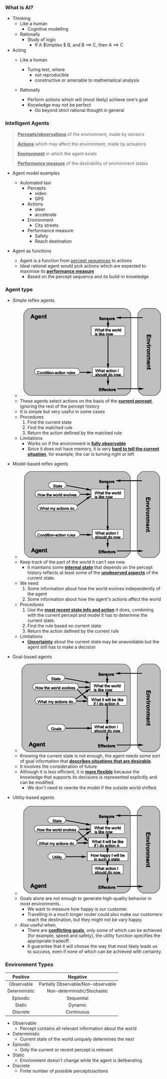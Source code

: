 ### What is AI?

- Thinking
  - Like a human
    - Cognitive modelling
  - Rationally
    - Study of logic
      - If A $\implies $ B, and B $\implies$ C, then A $\implies$ C
- Acting
  - Like a human
  
    - Turing test, where
      - not reproducible
      - constructive or amenable to mathematical analysis
  
  - Rationally
  
    - Perform actions which will (most likely) achieve one's goal
    - Knowledge may not be perfect
      - Go beyond strict rational thought in general
  
    

### Intelligent Agents

> **<u>Percepts/observations</u>** of the environment, made by sensors
>
> **<u>Actions</u>** which may affect the environment, made by actuators
>
> **<u>Environment</u>** in which the agent exists
>
> **<u>Performance measure</u>** of the desirability of environment states

- Agent model examples
  - Automated taxi
    - Percepts
      - video
      - GPS
    - Actions
      - steer
      - accelerate
    - Environment
      - City streets
    - Performance measure
      - Safety
      - Reach destination

- Agent as functions
  - Agent is a function from <u>percept sequences</u> to actions
  - Ideal rational agent would pick actions which are expected to maximise its **<u>performance measure</u>**
    - Based on the percept sequence and its build-in knowledge



### Agent type

- Simple reflex agents
  - ![image-20190619102459841](assets/image-20190619102459841.png)
  - These agents select actions on the basis of the **<u>current percept</u>**, ignoring the rest of the percept history
  - It is simple but very useful in some cases
  - Procedures
    1. Find the current state
    2. Find the matched rule
    3. Return the action defined by the matched rule
  - Limitations
    - Works on if the environment is **<u>fully observable</u>**
    - Since it does not have memory, it is very **<u>hard to tell the current situation</u>**, for example, the car is turning right or left
- Model-based reflex agents
  - ![image-20190619112916296](assets/image-20190619112916296.png)
  - Keep track of the part of the world it can't see now.
    - It maintains some **<u>internal state</u>** that depends on the percept history reflects at least some of the **<u>unobserved aspects</u>** of the current state.
  - We need
    1. Some information about how the world evolves independently of the agent
    2. Some information about how the agent's actions affect the world
  - Procedures
    1. Use the **<u>most recent state info and action</u>** it does, combining with the current percept and model it has to determine the current state.
    2. Find the rule based on current state
    3. Return the action defined by the current rule
  - Limitations
    - **<u>Uncertainty</u>** about the current state may be unavoidable but the agent still has to make a decision

- Goal-based agents
  - ![image-20190619113028741](assets/image-20190619113028741.png)
  - Knowing the current state is not enough, the agent needs some sort of goal information that **<u>describes situations that are desirable</u>**.
  - It involves the consideration of future
  - Although it is less efficient, it is **<u>more flexible</u>** because the knowledge that supports its decisions is represented explicitly and can be modified.
    - We don't need to rewrite the model if the outside world shifted.
- Utility-based agents
  - ![image-20190619113007408](assets/image-20190619113007408.png)
  - Goals alone are not enough to generate high-quality behavior in most environments.  
    - We want to measure how happy is our customer.
    - Travelling in a much longer router could also make our customers reach the destination, but they might not be vary happy.
  - Also useful when,
    - There are **<u>conflicting goals</u>**, only some of which can be achieved (for example, speed and safety), the utility function specifies the appropriate tradeoff.
    - It guarantee that it will choose the way that most likely leads us to success, even if none of which can be achieved with certainty.



### Environment Types

|   Positive    |              Negative               |
| :-----------: | :---------------------------------: |
|  Observable   | Partially Observable/Non-observable |
| Deterministic |    Non-deterministic/Stochastic     |
|   Episodic    |             Sequential              |
|    Static     |               Dynamic               |
|   Discrete    |             Continuous              |

- Observable
  - Percept contains all relevant information about the world
- Deterministic
  - Current state of the world uniquely determines the next
- Episodic
  - Only the current or recent percept is relevant
- Static
  - Environment doesn't change while the agent is deliberating
- Discrete
  - Finite number of possible percepts/actions